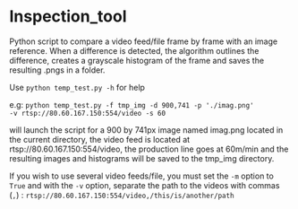 # Inspection_tool
Python script to compare a video feed/file frame by frame with an image reference.
When a difference is detected, the algorithm outlines the difference, creates a grayscale histogram of the frame 
and saves the resulting .pngs in a folder.

Use <code>python temp_test.py -h</code> for help

e.g:
<code>python temp_test.py -f tmp_img  -d 900,741 -p './imag.png' -v rtsp://80.60.167.150:554/video -s 60</code>

will launch the script for a 900 by 741px image named imag.png located in the current directory, the video feed is located at rtsp://80.60.167.150:554/video, the production line goes at 60m/min and the resulting images and histograms will be saved to the tmp_img directory.

If you wish to use several video feeds/file, you must set the <code>-m</code> option to <code>True</code> and  with the <code>-v</code> option, separate the path to the videos with commas (<code>,</code>) : <code>rtsp://80.60.167.150:554/video,/this/is/another/path</code>
